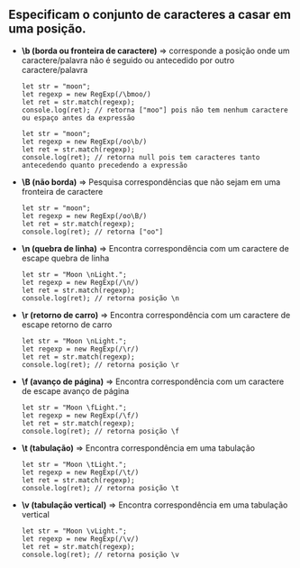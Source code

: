 ## Especificam o conjunto de caracteres a casar em uma posição.

- **\b (borda ou fronteira de caractere)** => corresponde a posição onde um caractere/palavra não é seguido ou antecedido por outro caractere/palavra

      let str = "moon";
      let regexp = new RegExp(/\bmoo/)
      let ret = str.match(regexp);
      console.log(ret);	// retorna ["moo"] pois não tem nenhum caractere ou espaço antes da expressão

      let str = "moon";
      let regexp = new RegExp(/oo\b/)
      let ret = str.match(regexp);
      console.log(ret);	// retorna null pois tem caracteres tanto antecedendo quanto precedendo a expressão

- **\B (não borda)** => Pesquisa correspondências que não sejam em uma fronteira de caractere
		
      let str = "moon";
      let regexp = new RegExp(/oo\B/)
      let ret = str.match(regexp);
      console.log(ret);	// retorna ["oo"]

- **\n (quebra de linha)** => Encontra correspondência com um caractere de escape quebra de linha
    
      let str = "Moon \nLight.";
      let regexp = new RegExp(/\n/)
      let ret = str.match(regexp);
      console.log(ret);	// retorna posição \n

- **\r (retorno de carro)** => Encontra correspondência com um caractere de escape retorno de carro

      let str = "Moon \nLight.";
      let regexp = new RegExp(/\r/)
      let ret = str.match(regexp);
      console.log(ret);	// retorna posição \r

- **\f (avanço de página)** => Encontra correspondência com um caractere de escape avanço de página

      let str = "Moon \fLight.";
      let regexp = new RegExp(/\f/)
      let ret = str.match(regexp);
      console.log(ret);	// retorna posição \f

- **\t (tabulação)** => Encontra correspondência em uma tabulação

      let str = "Moon \tLight.";
      let regexp = new RegExp(/\t/)
      let ret = str.match(regexp);
      console.log(ret);	// retorna posição \t

- **\v (tabulação vertical)** => Encontra correspondência em uma tabulação vertical

      let str = "Moon \vLight.";
      let regexp = new RegExp(/\v/)
      let ret = str.match(regexp);
      console.log(ret);	// retorna posição \v
